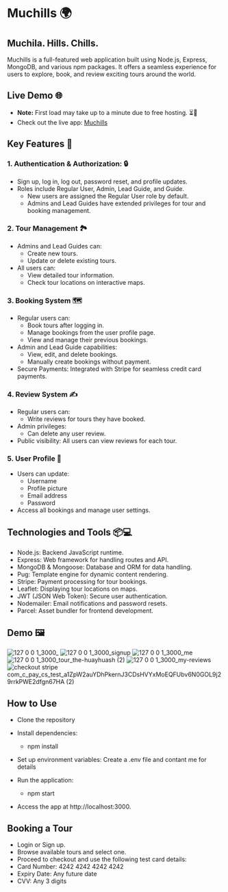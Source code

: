 # Muchills  🌍

## Muchila.  Hills.  Chills.

Muchills is a full-featured web application built using Node.js, Express, MongoDB, and various npm packages. It offers a seamless experience for users to explore, book, and review exciting tours around the world. 

## Live Demo 🌐

- **Note:** First load may take up to a minute due to free hosting. ⏳🥳
- Check out the live app: [Muchills](https://muchills.onrender.com)

## Key Features 📝

### 1. Authentication & Authorization: 🔒

- Sign up, log in, log out, password reset, and profile updates.
- Roles include Regular User, Admin, Lead Guide, and Guide.
  - New users are assigned the Regular User role by default.
  - Admins and Lead Guides have extended privileges for tour and booking management.


### 2. Tour Management 🏞️ 
   
- Admins and Lead Guides can:
  - Create new tours.
  - Update or delete existing tours.
- All users can:
  - View detailed tour information.
  - Check tour locations on interactive maps.
    

### 3. Booking System 🗺️
   
- Regular users can:
   - Book tours after logging in.
   - Manage bookings from the user profile page.
   - View and manage their previous bookings.
- Admin and Lead Guide capabilities:
   - View, edit, and delete bookings.
   - Manually create bookings without payment.
- Secure Payments: Integrated with Stripe for seamless credit card payments.
  

### 4. Review System ✍️
   
- Regular users can:
   - Write reviews for tours they have booked.
- Admin privileges:
   - Can delete any user review.
- Public visibility: All users can view reviews for each tour.


### 5. User Profile 👤

- Users can update:
   - Username
   - Profile picture
   - Email address
   - Password
- Access all bookings and manage user settings.


## Technologies and Tools 📦💻

- Node.js: Backend JavaScript runtime.
- Express: Web framework for handling routes and API.
- MongoDB & Mongoose: Database and ORM for data handling.
- Pug: Template engine for dynamic content rendering.
- Stripe: Payment processing for tour bookings.
- Leaflet: Displaying tour locations on maps.
- JWT (JSON Web Token): Secure user authentication.
- Nodemailer: Email notifications and password resets.
- Parcel: Asset bundler for frontend development.


## Demo 🖼️
  
  
![127 0 0 1_3000_](https://github.com/user-attachments/assets/ae48b485-98d0-4c7b-ba43-4c7454a97b60)
![127 0 0 1_3000_signup](https://github.com/user-attachments/assets/61db0b26-d82a-41bb-b95f-1a2cf73229af)
![127 0 0 1_3000_me](https://github.com/user-attachments/assets/9559657f-6383-483e-b743-02de561dd0ea)
![127 0 0 1_3000_tour_the-huayhuash (2)](https://github.com/user-attachments/assets/322fa342-781a-4bc7-898a-3a6ddfa2304a)
![127 0 0 1_3000_my-reviews](https://github.com/user-attachments/assets/2f4e880d-c8ac-40ea-b26e-6b2f65d5e206)
![checkout stripe com_c_pay_cs_test_a1ZpW2auYDhPkernJ3CDsHVYxMoEQFUbv6N0GOL9j29rrkPWE2dfgn67HA (2)](https://github.com/user-attachments/assets/6776bba5-ca07-491c-9a59-fb33741e97ff)

## How to Use
- Clone the repository
- Install dependencies:
   - npm install
- Set up environment variables: Create a .env file and contant me for details
  
- Run the application:
   - npm start
- Access the app at http://localhost:3000.

## Booking a Tour

- Login or Sign up.
- Browse available tours and select one.
- Proceed to checkout and use the following test card details:
- Card Number: 4242 4242 4242 4242
- Expiry Date: Any future date
- CVV: Any 3 digits

  
